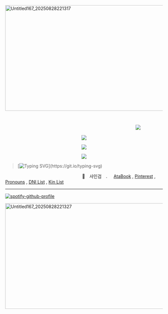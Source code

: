 <img width="1405" height="338" alt="Untitled167_20250828221317" src="https://github.com/user-attachments/assets/fdfaf64e-cc3f-44fc-a75d-d4eb1f3540c7" />

⠀
<!-- profile counter -->

 ⠀ ⠀⠀ ⠀⠀⠀ ⠀⠀⠀⠀⠀⠀⠀⠀⠀ ⠀⠀ ⠀⠀⠀⠀⠀⠀⠀⠀⠀⠀⠀⠀ ⠀⠀⠀⠀ ⠀⠀⠀⠀⠀![](https://komarev.com/ghpvc/?username=fishymael&color=lightgray&label=Crow's+eye+view)

<!-- ideal -->

<p align="center">
<img src="https://github.com/user-attachments/assets/13347b87-00d3-4a6c-a5ec-967d99976740" />
</p>

<p align="center">
<img src="https://github.com/user-attachments/assets/881cfb26-31e1-4a87-b5ab-7d90bf15eff2" />
</p>

<p align="center">
<img src="https://github.com/user-attachments/assets/863af771-025b-407c-9aa0-3d9674658707" />
</p>

<!-- typing svg -->

> [![Typing SVG](https://readme-typing-svg.herokuapp.com?font=Fira+Code&pause=1000&color=E5F1F7&width=435&lines=I+am+Yi+Sang.;My+name+is+all+I+have+to+say.)](https://git.io/typing-svg)

<!-- hi -->

⠀⠀⠀⠀⠀⠀⠀⠀⠀⠀⠀⠀⠀⠀⠀⠀⠀⠀⠀⠀⠀⠀⠀⠀🪽 ⠀사인검 ⠀.⠀⠀[AtaBook](https://ideal.atabook.org) , [Pinterest](https://pin.it/2TpRrAnNG) , [Pronouns](https://en.pronouns.page/@saingeom) , [DNI List](https://docs.google.com/document/d/1BzU7gEfqE0SK8MveBaEo3zGo9sljQkXyqFRg0eZpxGY/edit?hl=ID&tab=t.0) , [Kin List](https://docs.google.com/document/d/1Azci3ccjQ0AhLMrbTrfIrQaLonXlubbiYqa5euKyisM/edit?tab=t.0)

___
<!-- spotify -->

[![spotify-github-profile](https://spotify-github-profile.kittinanx.com/api/view?uid=31eoartwwvi7637xugf2xowzc2d4&cover_image=true&theme=novatorem&show_offline=false&background_color=121212&interchange=true&bar_color=d8e0e3&bar_color_cover=false)](https://spotify-github-profile.kittinanx.com/api/view?uid=31eoartwwvi7637xugf2xowzc2d4&redirect=true)

<!-- divider2 -->

<img width="1405" height="338" alt="Untitled167_20250828221327" src="https://github.com/user-attachments/assets/16cff16b-7ebe-4477-9e45-6a1397dd7872" />
